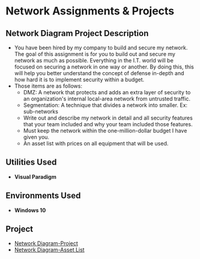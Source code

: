 # Network Assignments & Projects

<h2>Network Diagram Project Description</h2>

- You have been hired by my company to build and secure my network. The goal of this assignment is for 
you to build out and secure my network as much as possible. Everything in the I.T. world will be focused 
on securing a network in one way or another. By doing this, this will help you better understand the 
concept of defense in-depth and how hard it is to implement security within a budget.
- Those items are as follows: 
  - DMZ: A network that protects and adds an extra layer of security to an organization's internal local-area network from untrusted traffic.
  - Segmentation: A technique that divides a network into smaller. Ex: sub-networks
  - Write out and describe my network in detail and all security features that your team included and why your team
    included those features. 
  - Must keep the network within the one-million-dollar budget I have given you.
  - An asset list with prices on all equipment that will be used. 

<h2>Utilities Used</h2>

- <b>Visual Paradigm</b> 

<h2>Environments Used </h2>

- <b>Windows 10</b>

<h2>Project</h2>

- [Network Diagram-Project](https://github.com/Roberto0059/Network-Diagram/blob/72428a40ea813b09103e5bb3d40bd406e4551262/Roberto_Flores_Network%20Final%20Assignment.pdf)
- [Network Diagram-Asset List](https://github.com/Roberto0059/Network-Diagram/blob/02e1f8ec1f88539d62d8858a087aeca5bfdaa9e0/Roberto_Flores_Inventory.xlsx)

